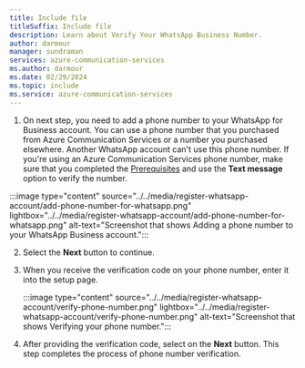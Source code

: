 ```yaml
---
title: Include file
titleSuffix: Include file
description: Learn about Verify Your WhatsApp Business Number.
author: darmour
manager: sundraman
services: azure-communication-services
ms.author: darmour
ms.date: 02/29/2024
ms.topic: include
ms.service: azure-communication-services
---
```


1. On next step, you need to add a phone number to your WhatsApp for Business account. You can use a phone number that you purchased from Azure Communication Services or a number you purchased elsewhere. Another WhatsApp account can't use this phone number. If you're using an Azure Communication Services phone number, make sure that you completed the [Prerequisites](#prerequisites) and use the **Text message** option to verify the number.

:::image type="content" source="../../media/register-whatsapp-account/add-phone-number-for-whatsapp.png" lightbox="../../media/register-whatsapp-account/add-phone-number-for-whatsapp.png" alt-text="Screenshot that shows Adding a phone number to your WhatsApp Business account.":::

2. Select the **Next** button to continue.
    
3. When you receive the verification code on your phone number, enter it into the setup page.
    
    :::image type="content" source="../../media/register-whatsapp-account/verify-phone-number.png" lightbox="../../media/register-whatsapp-account/verify-phone-number.png" alt-text="Screenshot that shows Verifying your phone number.":::
    
4. After providing the verification code, select on the **Next** button. This step completes the process of phone number verification.
